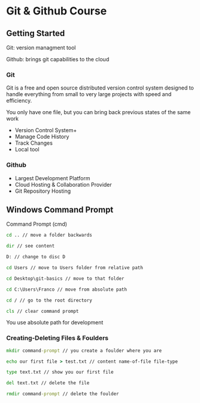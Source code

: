 # Git & Github Course

## Getting Started

Git: version managment tool

Github: brings git capabilities to the cloud

### Git 

Git is a free and open source distributed version control system designed to handle everything from small to very large projects with speed and efficiency.

You only have one file, but you can bring back previous states of the same work

 - Version Control System+
 - Manage Code History
 - Track Changes
 - Local tool

### Github

 - Largest Development Platform
 - Cloud Hosting & Collaboration Provider
 - Git Repository Hosting

## Windows Command Prompt

Command Prompt (cmd)

````cmd
cd .. // move a folder backwards

dir // see content

D: // change to disc D

cd Users // move to Users folder from relative path

cd Desktop\git-basics // move to that folder

cd C:\Users\Franco // move from absolute path

cd / // go to the root directory

cls // clear command prompt
````
You use absolute path for development

### Creating-Deleting Files & Foulders

````cmd
mkdir command-prompt // you create a foulder where you are

echo our first file > test.txt // content name-of-file file-type

type text.txt // show you our first file

del text.txt // delete the file

rmdir command-prompt // delete the foulder
````

<!--stackedit_data:
eyJoaXN0b3J5IjpbLTM0NTMzMzc3NSwxMDcwMTg5NjM3LC0xOT
A0NDI0NDU1LDk4NzgxMTUyNSw0MTgzMzY0OTUsLTMyMjczMjM2
MywxMTM0OTI1NzExLDE5NTcwOTkzOTUsLTIwODg3NDY2MTJdfQ
==
-->